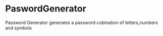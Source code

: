 # PaswordGenerator
Password Generator generates a password cobination of letters,numbers and symbols
